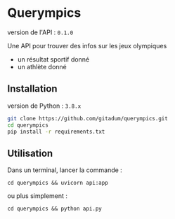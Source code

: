# Querympics

version de l'API : `0.1.0` 

Une API pour trouver des infos sur les jeux olympiques
* un résultat sportif donné
* un athlète donné

## Installation

version de Python : `3.8.x`

```bash
git clone https://github.com/gitadum/querympics.git
cd querympics
pip install -r requirements.txt
```

## Utilisation

Dans un terminal, lancer la commande :
```
cd querympics && uvicorn api:app
```
ou plus simplement :
```
cd querympics && python api.py
```
